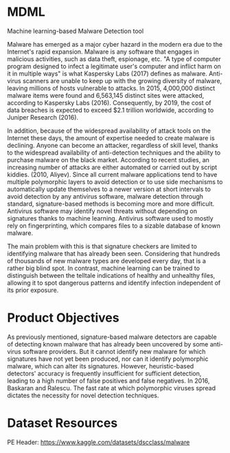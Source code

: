 # MDML
Machine learning-based Malware Detection tool

Malware has emerged as a major cyber hazard in the modern era due to the Internet's rapid expansion. Malware is any software that engages in malicious activities, such as data theft, espionage, etc. "A type of computer program designed to infect a legitimate user's computer and inflict harm on it in multiple ways" is what Kaspersky Labs (2017) defines as malware. 
Anti-virus scanners are unable to keep up with the growing diversity of malware, leaving millions of hosts vulnerable to attacks. In 2015, 4,000,000 distinct malware items were found and 6,563,145 distinct sites were attacked, according to Kaspersky Labs (2016). Consequently, by 2019, the cost of data breaches is expected to exceed $2.1 trillion worldwide, according to Juniper Research (2016).

In addition, because of the widespread availability of attack tools on the Internet these days, the amount of expertise needed to create malware is declining. Anyone can become an attacker, regardless of skill level, thanks to the widespread availability of anti-detection techniques and the ability to purchase malware on the black market. According to recent studies, an increasing number of attacks are either automated or carried out by script kiddies. (2010, Aliyev). Since all current malware applications tend to have multiple polymorphic layers to avoid detection or to use side mechanisms to automatically update themselves to a newer version at short intervals to avoid detection by any antivirus software, malware detection through standard, signature-based methods is becoming more and more difficult. Antivirus software may identify novel threats without depending on signatures thanks to machine learning. Antivirus software used to mostly rely on fingerprinting, which compares files to a sizable database of known malware.

The main problem with this is that signature checkers are limited to identifying malware that has already been seen. Considering that hundreds of thousands of new malware types are developed every day, that is a rather big blind spot. In contrast, machine learning can be trained to distinguish between the telltale indications of healthy and unhealthy files, allowing it to spot dangerous patterns and identify infection independent of its prior exposure.

# Product Objectives

As previously mentioned, signature-based malware detectors are capable of detecting known malware that has already been uncovered by some anti-virus software providers. But it cannot identify new malware for which signatures have not yet been produced, nor can it identify polymorphic malware, which can alter its signatures. However, heuristic-based detectors' accuracy is frequently insufficient for sufficient detection, leading to a high number of false positives and false negatives. In 2016, Baskaran and Ralescu. The fast rate at which polymorphic viruses spread dictates the necessity for novel detection techniques.

# Dataset Resources

PE Header: https://www.kaggle.com/datasets/dscclass/malware




